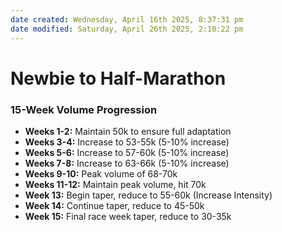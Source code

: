 ```yaml
---
date created: Wednesday, April 16th 2025, 8:37:31 pm
date modified: Saturday, April 26th 2025, 2:10:22 pm
---
```


# Newbie to Half-Marathon

### 15-Week Volume Progression
- **Weeks 1-2:** Maintain 50k to ensure full adaptation 
- **Weeks 3-4:** Increase to 53-55k (5-10% increase) 
- **Weeks 5-6:** Increase to 57-60k (5-10% increase) 
- **Weeks 7-8:** Increase to 63-66k (5-10% increase) 
- **Weeks 9-10:** Peak volume of 68-70k 
- **Weeks 11-12:** Maintain peak volume, hit 70k
- **Week 13:** Begin taper, reduce to 55-60k (Increase Intensity)
- **Week 14:** Continue taper, reduce to 45-50k 
- **Week 15:** Final race week taper, reduce to 30-35k

